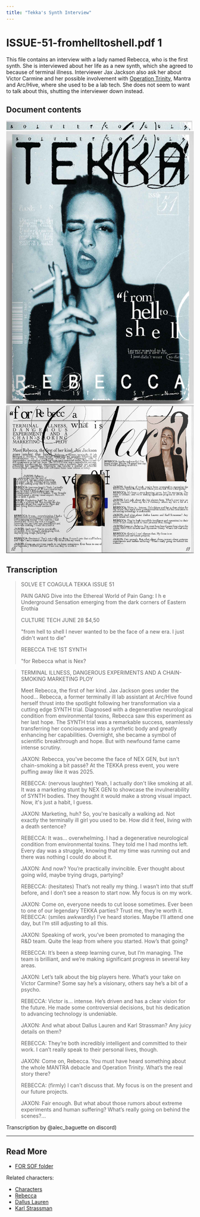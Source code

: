 ```yaml
---
title: "Tekka's Synth Interview"
---
```

# ISSUE-51-fromhelltoshell.pdf 1

This file contains an interview with a lady named Rebecca, who is the first synth. She 
is interviewed about her life as a new synth, which she agreed to because of terminal illness. 
Interviewer Jax Jackson also ask her about Victor Carmine and her possible involvement with 
[Operation Trinity](trinity_document), Mantra and Arc/Hive, where she used to be a lab tech. 
She does not seem to want to talk about this, shutting the interviewer down instead.

## Document contents

![tekka-solve.png](../../Resources/files/tekka/tekka-solve.png)
![tekka_cover.png](../../Resources/files/tekka/tekka_cover.png)
![tekka_interview.png](../../Resources/files/tekka/tekka_interview.png)

## Transcription

> SOLVE ET COAGULA
> TEKKA
> ISSUE 51
>
> PAIN GANG
> Dive into the Ethereal World of Pain Gang:
> I         h         e
> Underground Sensation emerging from the dark corners of Eastern Erothia
>
> CULTURE TECH
> JUNE 28    $4,50
>
> "from hell to shell
> I never wanted to be the face of a new era.
> I just didn't want to die"
>
> REBECCA
> THE 1ST SYNTH 
>
> "for Rebecca what is Nex?

> TERMINAL ILLNESS, DANGEROUS EXPERIMENTS AND A CHAIN-SMOKING MARKETING PLOY
>
> Meet Rebecca, the first of her kind. Jax Jackson goes under the hood... Rebecca, a former terminally ill lab assistant at Arc/Hive found herself thrust into the spotlight following her transformation via a cutting edge SYNTH trial. Diagnosed with a degenerative neurological condition from environmental toxins, Rebecca saw this experiment as her last hope. The SYNTH trial was a remarkable success, seamlessly transferring her conciousness into a synthetic body and greatly enhancing her capabilities. Overnight, she became a symbol of scientific breakthrough and hope. But with newfound fame came intense scrutiny.
>
> JAXON: Rebecca, you've become the face of NEX GEN, but isn't chain-smoking a bit passé? At the TEKKA press event, you were puffing away like it was 2025.
>
> REBECCA: (nervous laughter) Yeah, I actually don't like smoking at all. It was a marketing stunt by NEX GEN to showcase the invulnerability of SYNTH bodies. They thought it would make a strong visual impact. Now, it's just a habit, I guess.
>
> JAXON: Marketing, huh? So, you're basically a walking ad. Not exactly the terminally ill girl you used to be. How did it feel, living with a death sentence?
>
> REBECCA: It was... overwhelming. I had a degenerative neurological condition from environmental toxins. They told me I had months left. Every day was a struggle, knowing that my time was running out and there was nothing I could do about it.
>
> JAXON: And now? You’re practically invincible. Ever thought about going wild, maybe trying drugs, partying?
>
> REBECCA: (hesitates) That’s not really my thing. I wasn’t into that stuff before, and I don’t see a reason to start now. My focus is on my work. 
>
> JAXON: Come on, everyone needs to cut loose sometimes. Ever been to one of our legendary TEKKA parties? Trust me, they’re worth it.
> REBECCA: (smiles awkwardly) I’ve heard stories. Maybe I’ll attend one day, but I’m still adjusting to all this.
>
> JAXON: Speaking of work, you’ve been promoted to managing the R&D team. Quite the leap from where you started. How’s that going?
>
> REBECCA: It’s been a steep learning curve, but I’m managing. The team is brilliant, and we’re making significant progress in several key areas.
>
> JAXON: Let’s talk about the big players here. What’s your take on Victor Carmine? Some say he’s a visionary, others say he’s a bit of a psycho.
>
> REBECCA: Victor is… intense. He’s driven and has a clear vision for the future. He made some controversial decisions, but his dedication to advancing technology is undeniable.
>
> JAXON: And what about Dallus Lauren and Karl Strassman? Any juicy details on them?
>
> REBECCA: They’re both incredibly intelligent and committed to their work. I can’t really speak to their personal lives, though.
>
> JAXON: Come on, Rebecca. You must have heard something about the whole MANTRA debacle and Operation Trinity. What’s the real story there?
>
> REBECCA: (firmly) I can’t discuss that. My focus is on the present and our future projects.
>
> JAXON: Fair enough. But what about those rumors about extreme experiments and human suffering? What’s really going on behind the scenes?...

Transcription by @alec_baguette on discord)

***

## Read More

- [FOR SOF folder](./for-sof)

Related characters:

- [Characters](../characters/characters)
- [Rebecca](../characters/rebecca)
- [Dallus Lauren](../characters/dallus-lauren)
- [Karl Strassman](../characters/strassman)